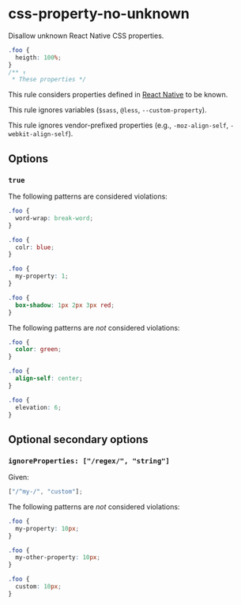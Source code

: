 # css-property-no-unknown

Disallow unknown React Native CSS properties.

```css
.foo {
  heigth: 100%;
}
/** ↑
 * These properties */
```

This rule considers properties defined in [React Native](https://github.com/vhpoet/react-native-styling-cheat-sheet) to be known.

This rule ignores variables (`$sass`, `@less`, `--custom-property`).

This rule ignores vendor-prefixed properties (e.g., `-moz-align-self`, `-webkit-align-self`).

## Options

### `true`

The following patterns are considered violations:

```css
.foo {
  word-wrap: break-word;
}
```

```css
.foo {
  colr: blue;
}
```

```css
.foo {
  my-property: 1;
}
```

```css
.foo {
  box-shadow: 1px 2px 3px red;
}
```

The following patterns are _not_ considered violations:

```css
.foo {
  color: green;
}
```

```css
.foo {
  align-self: center;
}
```

```css
.foo {
  elevation: 6;
}
```

## Optional secondary options

### `ignoreProperties: ["/regex/", "string"]`

Given:

```js
["/^my-/", "custom"];
```

The following patterns are _not_ considered violations:

```css
.foo {
  my-property: 10px;
}
```

```css
.foo {
  my-other-property: 10px;
}
```

```css
.foo {
  custom: 10px;
}
```
